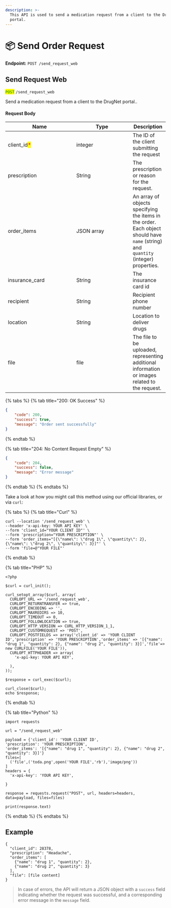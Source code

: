 ```yaml
---
description: >-
  This API is used to send a medication request from a client to the DrugNet
  portal.
---
```


# 📦 Send Order Request

**Endpoint:** `POST /send_request_web`



## Send Request Web

<mark style="color:green;">`POST`</mark> `/send_request_web`

&#x20;Send a medication request from a client to the DrugNet portal..

#### Request Body

<table><thead><tr><th width="223">Name</th><th width="192">Type</th><th>Description</th></tr></thead><tbody><tr><td>client_id<mark style="color:red;">*</mark></td><td>integer</td><td>The ID of the client submitting the request</td></tr><tr><td>prescription</td><td>String</td><td>The prescription or reason for the request.</td></tr><tr><td>order_items</td><td>JSON array</td><td>An array of objects specifying the items in the order. Each object should have <code>name</code> (string) and <code>quantity</code> (integer) properties.</td></tr><tr><td>insurance_card</td><td>String</td><td>The insurance card id</td></tr><tr><td>recipient</td><td>String</td><td>Recipient phone number</td></tr><tr><td>location</td><td>String</td><td>Location to deliver drugs</td></tr><tr><td>file</td><td>file </td><td>The file to be uploaded, representing additional information or images related to the request.</td></tr></tbody></table>

{% tabs %}
{% tab title="200: OK Success" %}
```json
{
    "code": 200,
    "success": true,
    "message": "Order sent successfully"
}

```
{% endtab %}

{% tab title="204: No Content Request Empty" %}
```json
{
    "code": 204,
    "success": false,
    "message": "Error message"
}
```
{% endtab %}
{% endtabs %}



Take a look at how you might call this method using our official libraries, or via `curl`:

{% tabs %}
{% tab title="Curl" %}
```
curl --location '/send_request_web' \
--header 'x-api-key: YOUR API KEY' \
--form 'client_id="YOUR CLIENT ID"' \
--form 'prescription="YOUR PRESCRIPTION"' \
--form 'order_items="[{\"name\": \"drug 1\", \"quantity\": 2}, {\"name\": \"drug 2\", \"quantity\": 3}]"' \
--form 'file=@"YOUR FILE"'
```
{% endtab %}

{% tab title="PHP" %}
```
<?php

$curl = curl_init();

curl_setopt_array($curl, array(
  CURLOPT_URL => '/send_request_web',
  CURLOPT_RETURNTRANSFER => true,
  CURLOPT_ENCODING => '',
  CURLOPT_MAXREDIRS => 10,
  CURLOPT_TIMEOUT => 0,
  CURLOPT_FOLLOWLOCATION => true,
  CURLOPT_HTTP_VERSION => CURL_HTTP_VERSION_1_1,
  CURLOPT_CUSTOMREQUEST => 'POST',
  CURLOPT_POSTFIELDS => array('client_id' => 'YOUR CLIENT ID','prescription' => 'YOUR PRESCRIPTION','order_items' => '[{"name": "drug 1", "quantity": 2}, {"name": "drug 2", "quantity": 3}]','file'=> new CURLFILE('YOUR FILE')),
  CURLOPT_HTTPHEADER => array(
    'x-api-key: YOUR API KEY',

  ),
));

$response = curl_exec($curl);

curl_close($curl);
echo $response;

```
{% endtab %}

{% tab title="Python" %}
```
import requests

url = "/send_request_web"

payload = {'client_id': 'YOUR CLIENT ID',
'prescription': 'YOUR PRESCRIPTION',
'order_items': '[{"name": "drug 1", "quantity": 2}, {"name": "drug 2", "quantity": 3}]'}
files=[
  ('file',('toda.png',open('YOUR FILE','rb'),'image/png'))
]
headers = {
  'x-api-key': 'YOUR API KEY',

}

response = requests.request("POST", url, headers=headers, data=payload, files=files)

print(response.text)

```
{% endtab %}
{% endtabs %}



## Example

```
{
  "client_id": 28378,
  "prescription": "Headache",
  "order_items": [
    {"name": "drug 1", "quantity": 2},
    {"name": "drug 2", "quantity": 3}
  ],
  "file": [file content]
}

```



> In case of errors, the API will return a JSON object with a `success` field indicating whether the request was successful, and a corresponding error message in the `message` field.



